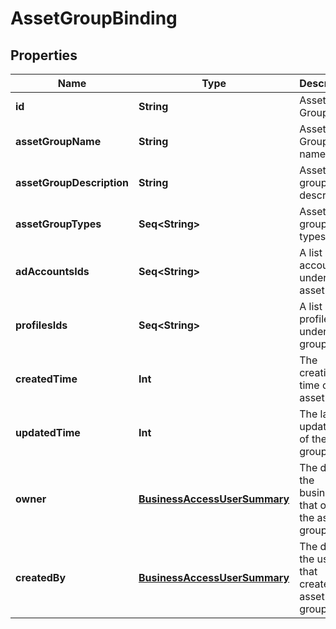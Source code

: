 

# AssetGroupBinding


## Properties

Name | Type | Description | Notes
------------ | ------------- | ------------- | -------------
**id** | **String** | Asset Group ID. |  [optional]
**assetGroupName** | **String** | Asset Group name |  [optional]
**assetGroupDescription** | **String** | Asset group description |  [optional]
**assetGroupTypes** | **Seq&lt;String&gt;** | Asset group types |  [optional]
**adAccountsIds** | **Seq&lt;String&gt;** | A list of ad account IDs under the asset group |  [optional]
**profilesIds** | **Seq&lt;String&gt;** | A list of profile IDs under asset group |  [optional]
**createdTime** | **Int** | The creation time of the asset group |  [optional]
**updatedTime** | **Int** | The last update time of the asset group |  [optional]
**owner** | [**BusinessAccessUserSummary**](BusinessAccessUserSummary.md) | The data of the business that owns the asset group. |  [optional]
**createdBy** | [**BusinessAccessUserSummary**](BusinessAccessUserSummary.md) | The data of the user that created the asset group. |  [optional]



